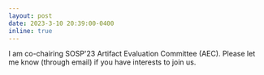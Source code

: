 ```yaml
---
layout: post
date: 2023-3-10 20:39:00-0400
inline: true
---
```


I am co-chairing SOSP'23 Artifact Evaluation Committee (AEC).
Please let me know (through email) if you have interests to join us.
